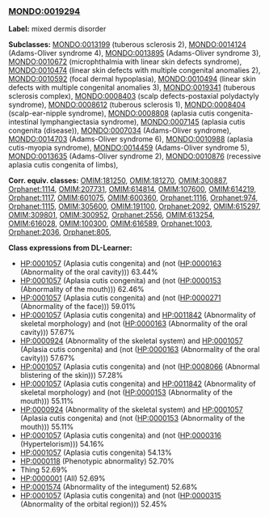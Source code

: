 
### [MONDO:0019294](http://purl.obolibrary.org/obo/MONDO_0019294)
**Label:** mixed dermis disorder

**Subclasses:** [MONDO:0013199](http://purl.obolibrary.org/obo/MONDO_0013199) (tuberous sclerosis 2), [MONDO:0014124](http://purl.obolibrary.org/obo/MONDO_0014124) (Adams-Oliver syndrome 4), [MONDO:0013895](http://purl.obolibrary.org/obo/MONDO_0013895) (Adams-Oliver syndrome 3), [MONDO:0010672](http://purl.obolibrary.org/obo/MONDO_0010672) (microphthalmia with linear skin defects syndrome), [MONDO:0010474](http://purl.obolibrary.org/obo/MONDO_0010474) (linear skin defects with multiple congenital anomalies 2), [MONDO:0010592](http://purl.obolibrary.org/obo/MONDO_0010592) (focal dermal hypoplasia), [MONDO:0010494](http://purl.obolibrary.org/obo/MONDO_0010494) (linear skin defects with multiple congenital anomalies 3), [MONDO:0019341](http://purl.obolibrary.org/obo/MONDO_0019341) (tuberous sclerosis complex), [MONDO:0008403](http://purl.obolibrary.org/obo/MONDO_0008403) (scalp defects-postaxial polydactyly syndrome), [MONDO:0008612](http://purl.obolibrary.org/obo/MONDO_0008612) (tuberous sclerosis 1), [MONDO:0008404](http://purl.obolibrary.org/obo/MONDO_0008404) (scalp-ear-nipple syndrome), [MONDO:0008808](http://purl.obolibrary.org/obo/MONDO_0008808) (aplasia cutis congenita-intestinal lymphangiectasia syndrome), [MONDO:0007145](http://purl.obolibrary.org/obo/MONDO_0007145) (aplasia cutis congenita (disease)), [MONDO:0007034](http://purl.obolibrary.org/obo/MONDO_0007034) (Adams-Oliver syndrome), [MONDO:0014703](http://purl.obolibrary.org/obo/MONDO_0014703) (Adams-Oliver syndrome 6), [MONDO:0010988](http://purl.obolibrary.org/obo/MONDO_0010988) (aplasia cutis-myopia syndrome), [MONDO:0014459](http://purl.obolibrary.org/obo/MONDO_0014459) (Adams-Oliver syndrome 5), [MONDO:0013635](http://purl.obolibrary.org/obo/MONDO_0013635) (Adams-Oliver syndrome 2), [MONDO:0010876](http://purl.obolibrary.org/obo/MONDO_0010876) (recessive aplasia cutis congenita of limbs), 

**Corr. equiv. classes:** [OMIM:181250](http://purl.obolibrary.org/obo/OMIM_181250), [OMIM:181270](http://purl.obolibrary.org/obo/OMIM_181270), [OMIM:300887](http://purl.obolibrary.org/obo/OMIM_300887), [Orphanet:1114](http://www.orpha.net/ORDO/Orphanet_1114), [OMIM:207731](http://purl.obolibrary.org/obo/OMIM_207731), [OMIM:614814](http://purl.obolibrary.org/obo/OMIM_614814), [OMIM:107600](http://purl.obolibrary.org/obo/OMIM_107600), [OMIM:614219](http://purl.obolibrary.org/obo/OMIM_614219), [Orphanet:1117](http://www.orpha.net/ORDO/Orphanet_1117), [OMIM:601075](http://purl.obolibrary.org/obo/OMIM_601075), [OMIM:600360](http://purl.obolibrary.org/obo/OMIM_600360), [Orphanet:1116](http://www.orpha.net/ORDO/Orphanet_1116), [Orphanet:974](http://www.orpha.net/ORDO/Orphanet_974), [Orphanet:1115](http://www.orpha.net/ORDO/Orphanet_1115), [OMIM:305600](http://purl.obolibrary.org/obo/OMIM_305600), [OMIM:191100](http://purl.obolibrary.org/obo/OMIM_191100), [Orphanet:2092](http://www.orpha.net/ORDO/Orphanet_2092), [OMIM:615297](http://purl.obolibrary.org/obo/OMIM_615297), [OMIM:309801](http://purl.obolibrary.org/obo/OMIM_309801), [OMIM:300952](http://purl.obolibrary.org/obo/OMIM_300952), [Orphanet:2556](http://www.orpha.net/ORDO/Orphanet_2556), [OMIM:613254](http://purl.obolibrary.org/obo/OMIM_613254), [OMIM:616028](http://purl.obolibrary.org/obo/OMIM_616028), [OMIM:100300](http://purl.obolibrary.org/obo/OMIM_100300), [OMIM:616589](http://purl.obolibrary.org/obo/OMIM_616589), [Orphanet:1003](http://www.orpha.net/ORDO/Orphanet_1003), [Orphanet:2036](http://www.orpha.net/ORDO/Orphanet_2036), [Orphanet:805](http://www.orpha.net/ORDO/Orphanet_805), 

**Class expressions from DL-Learner:**

- [HP:0001057](http://purl.obolibrary.org/obo/HP_0001057) (Aplasia cutis congenita) and (not ([HP:0000163](http://purl.obolibrary.org/obo/HP_0000163) (Abnormality of the oral cavity))) 63.44%
- [HP:0001057](http://purl.obolibrary.org/obo/HP_0001057) (Aplasia cutis congenita) and (not ([HP:0000153](http://purl.obolibrary.org/obo/HP_0000153) (Abnormality of the mouth))) 62.46%
- [HP:0001057](http://purl.obolibrary.org/obo/HP_0001057) (Aplasia cutis congenita) and (not ([HP:0000271](http://purl.obolibrary.org/obo/HP_0000271) (Abnormality of the face))) 59.01%
- [HP:0001057](http://purl.obolibrary.org/obo/HP_0001057) (Aplasia cutis congenita) and [HP:0011842](http://purl.obolibrary.org/obo/HP_0011842) (Abnormality of skeletal morphology) and (not ([HP:0000163](http://purl.obolibrary.org/obo/HP_0000163) (Abnormality of the oral cavity))) 57.67%
- [HP:0000924](http://purl.obolibrary.org/obo/HP_0000924) (Abnormality of the skeletal system) and [HP:0001057](http://purl.obolibrary.org/obo/HP_0001057) (Aplasia cutis congenita) and (not ([HP:0000163](http://purl.obolibrary.org/obo/HP_0000163) (Abnormality of the oral cavity))) 57.67%
- [HP:0001057](http://purl.obolibrary.org/obo/HP_0001057) (Aplasia cutis congenita) and (not ([HP:0008066](http://purl.obolibrary.org/obo/HP_0008066) (Abnormal blistering of the skin))) 57.28%
- [HP:0001057](http://purl.obolibrary.org/obo/HP_0001057) (Aplasia cutis congenita) and [HP:0011842](http://purl.obolibrary.org/obo/HP_0011842) (Abnormality of skeletal morphology) and (not ([HP:0000153](http://purl.obolibrary.org/obo/HP_0000153) (Abnormality of the mouth))) 55.11%
- [HP:0000924](http://purl.obolibrary.org/obo/HP_0000924) (Abnormality of the skeletal system) and [HP:0001057](http://purl.obolibrary.org/obo/HP_0001057) (Aplasia cutis congenita) and (not ([HP:0000153](http://purl.obolibrary.org/obo/HP_0000153) (Abnormality of the mouth))) 55.11%
- [HP:0001057](http://purl.obolibrary.org/obo/HP_0001057) (Aplasia cutis congenita) and (not ([HP:0000316](http://purl.obolibrary.org/obo/HP_0000316) (Hypertelorism))) 54.16%
- [HP:0001057](http://purl.obolibrary.org/obo/HP_0001057) (Aplasia cutis congenita) 54.13%
- [HP:0000118](http://purl.obolibrary.org/obo/HP_0000118) (Phenotypic abnormality) 52.70%
- Thing 52.69%
- [HP:0000001](http://purl.obolibrary.org/obo/HP_0000001) (All) 52.69%
- [HP:0001574](http://purl.obolibrary.org/obo/HP_0001574) (Abnormality of the integument) 52.68%
- [HP:0001057](http://purl.obolibrary.org/obo/HP_0001057) (Aplasia cutis congenita) and (not ([HP:0000315](http://purl.obolibrary.org/obo/HP_0000315) (Abnormality of the orbital region))) 52.45%


